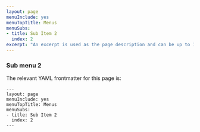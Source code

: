 ```yaml
---
layout: page
menuInclude: yes
menuTopTitle: Menus
menuSubs:
- title: Sub Item 2
  index: 2
excerpt: "An excerpt is used as the page description and can be up to 160 characters long..."
---
```

### Sub menu 2

The relevant YAML frontmatter for this page is:

    ---
    layout: page
    menuInclude: yes
    menuTopTitle: Menus
    menuSubs:
    - title: Sub Item 2
      index: 2
    ---